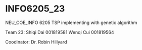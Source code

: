 # INFO6205_23
NEU_COE_INFO 6205 TSP implementing with genetic algorithm

Team 23:
Shiqi Dai 001819581
Wenqi Cui 001819564

Coodinator: Dr. Robin Hillyard

